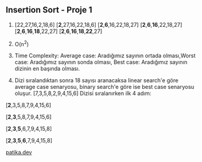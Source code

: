 ## Insertion Sort - Proje 1
1. [22,27,16,2,18,6]
   [**2**,27,16,22,18,6]
   [**2**,**6**,16,22,18,27]
   [**2**,**6**,**16**,22,18,27]
   [**2**,**6**,**16**,**18**,22,27]
   [**2**,**6**,**16**,**18**,**22**,27]
   
2. O(n<sup>2</sup>)
3. Time Complexity: Average case: Aradığımız sayının ortada olması,Worst case: Aradığımız sayının sonda olması, Best case: Aradığımız sayının dizinin en başında olması.
4. Dizi sıralandıktan sonra 18 sayısı aranacaksa linear search'e göre average case senaryosu, binary search'e göre ise best case senaryosu oluşur.
[7,3,5,8,2,9,4,15,6] Dizisi sıralanırken ilk 4 adım:

[**2**,3,5,8,7,9,4,15,6]

[**2**,**3**,5,8,7,9,4,15,6]

[**2**,**3**,**5**,6,7,9,4,15,8]

[**2**,**3**,**5**,**6**,7,9,4,15,8]

[patika.dev](https://patika.dev)